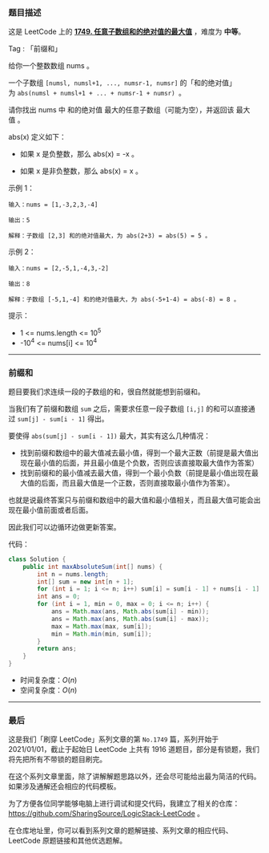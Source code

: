 ### 题目描述

这是 LeetCode 上的 **[1749. 任意子数组和的绝对值的最大值](https://leetcode-cn.com/problems/maximum-absolute-sum-of-any-subarray/solution/xiang-jie-qian-zhui-he-jie-fa-fen-xi-si-yibby/)** ，难度为 **中等**。

Tag : 「前缀和」



给你一个整数数组 nums 。

一个子数组 `[numsl, numsl+1, ..., numsr-1, numsr]` 的「和的绝对值」为 `abs(numsl + numsl+1 + ... + numsr-1 + numsr) `。

请你找出 nums 中 和的绝对值 最大的任意子数组（可能为空），并返回该 最大值 。

abs(x) 定义如下：

* 如果 x 是负整数，那么 abs(x) = -x 。

* 如果 x 是非负整数，那么 abs(x) = x 。

  


示例 1：
```
输入：nums = [1,-3,2,3,-4]

输出：5

解释：子数组 [2,3] 和的绝对值最大，为 abs(2+3) = abs(5) = 5 。
```
示例 2：
```
输入：nums = [2,-5,1,-4,3,-2]

输出：8

解释：子数组 [-5,1,-4] 和的绝对值最大，为 abs(-5+1-4) = abs(-8) = 8 。
```

提示：
* 1 <= nums.length <= $10^5$
* -$10^4$ <= nums[i] <= $10^4$

---

### 前缀和

题目要我们求连续一段的子数组的和，很自然就能想到前缀和。

当我们有了前缀和数组 `sum`  之后，需要求任意一段子数组 `[i,j]` 的和可以直接通过 `sum[j] - sum[i - 1]` 得出。

要使得 `abs(sum[j] - sum[i - 1])` 最大，其实有这么几种情况：

* 找到前缀和数组中的最大值减去最小值，得到一个最大正数（前提是最大值出现在最小值的后面，并且最小值是个负数，否则应该直接取最大值作为答案）
* 找到前缀和的最小值减去最大值，得到一个最小负数（前提是最小值出现在最大值的后面，而且最大值是一个正数，否则直接取最小值作为答案）。

也就是说最终答案只与前缀和数组中的最大值和最小值相关，而且最大值可能会出现在最小值前面或者后面。

因此我们可以边循环边做更新答案。

代码：
```Java
class Solution {
    public int maxAbsoluteSum(int[] nums) {
        int n = nums.length;
        int[] sum = new int[n + 1];
        for (int i = 1; i <= n; i++) sum[i] = sum[i - 1] + nums[i - 1];
        int ans = 0;
        for (int i = 1, min = 0, max = 0; i <= n; i++) {
            ans = Math.max(ans, Math.abs(sum[i] - min));
            ans = Math.max(ans, Math.abs(sum[i] - max));
            max = Math.max(max, sum[i]);
            min = Math.min(min, sum[i]);
        }
        return ans;
    }
}
```
* 时间复杂度：$O(n)$
* 空间复杂度：$O(n)$

---

### 最后

这是我们「刷穿 LeetCode」系列文章的第 `No.1749` 篇，系列开始于 2021/01/01，截止于起始日 LeetCode 上共有 1916 道题目，部分是有锁题，我们将先把所有不带锁的题目刷完。

在这个系列文章里面，除了讲解解题思路以外，还会尽可能给出最为简洁的代码。如果涉及通解还会相应的代码模板。

为了方便各位同学能够电脑上进行调试和提交代码，我建立了相关的仓库：https://github.com/SharingSource/LogicStack-LeetCode 。

在仓库地址里，你可以看到系列文章的题解链接、系列文章的相应代码、LeetCode 原题链接和其他优选题解。

